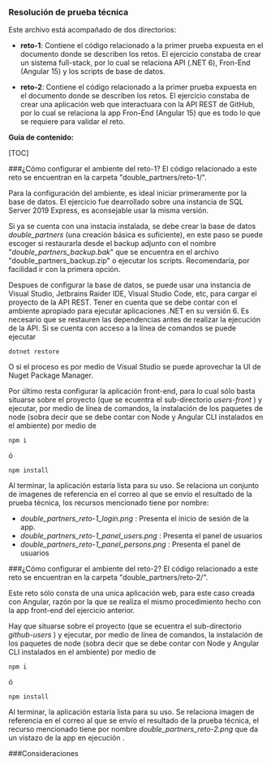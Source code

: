 ### Resolución de prueba técnica

Este archivo está acompañado de dos directorios:
- **reto-1**: Contiene el código relacionado a la primer prueba expuesta en el documento donde se describen los retos. El ejercicio constaba de crear un sistema full-stack, por lo cual se relaciona API (.NET 6), Fron-End (Angular 15) y los scripts de base de datos.

- **reto-2**: Contiene el código relacionado a la primer prueba expuesta en el documento donde se describen los retos. El ejercicio constaba de crear una aplicación web que interactuara con la API REST de GitHub, por lo cual se relaciona la app Fron-End (Angular 15) que es todo lo que se requiere para validar el reto.

**Guía de contenido:**

[TOC]

###¿Cómo configurar el ambiente del reto-1?
El código relacionado a este reto se encuentran en la carpeta "double_partners/reto-1/".

Para la configuración del ambiente, es ideal iniciar primeramente por la base de datos. El ejercicio fue dearrollado sobre una instancia de SQL Server 2019 Express, es aconsejable usar la misma versión.

Si ya se cuenta con una instacia instalada, se debe crear la base de datos *double_partners*  (una creación básica es suficiente), en este paso se puede escoger si restaurarla desde el backup adjunto con el nombre "*double_partners_backup.bak*" que se encuentra en el archivo "double_partners_backup.zip" o ejecutar los scripts. Recomendaría, por facilidad ir con la primera opción.

Despues de configurar la base de datos, se puede usar una instancia de Visual Studio, Jetbrains Raider IDE, Visual Studio Code, etc, para cargar el proyecto de la API REST. Tener en cuenta que se debe contar con el ambiente apropiado para ejecutar aplicaciones .NET en su versión 6. Es necesario que se restauren las dependencias antes de realizar la ejecución de la API. Si se cuenta con acceso a la línea de comandos se puede ejecutar 

    dotnet restore

O si el proceso es por medio de Visual Studio se puede aprovechar la UI de Nuget Package Manager.

Por último resta configurar la aplicación front-end, para lo cual sólo basta situarse sobre el proyecto (que se ecuentra el sub-directorio *users-front* ) y ejecutar, por medio de línea de comandos, la instalación de los paquetes de node (sobra decir que se debe contar con Node y Angular CLI instalados en el ambiente) por medio de



    npm i

ó

    npm install

Al terminar, la aplicación estaría lista para su uso. Se relaciona un conjunto de imagenes de referencia en el correo al que se envío el resultado de la prueba técnica, los recursos mencionado tiene por nombre:
- *double_partners_reto-1_login.png* : Presenta el inicio de sesión de la app.
- *double_partners_reto-1_panel_users.png* : Presenta el panel de usuarios
- *double_partners_reto-1_panel_persons.png*  : Presenta el panel de usuarios

###¿Cómo configurar el ambiente del reto-2?
El código relacionado a este reto se encuentran en la carpeta "double_partners/reto-2/".

Este reto sólo consta de una unica aplicación web, para este caso creada con Angular, razón por la que se realiza el mismo procedimiento hecho con la app front-end del ejercicio anterior.

Hay que situarse sobre el proyecto (que se ecuentra el sub-directorio *github-users* ) y ejecutar, por medio de línea de comandos, la instalación de los paquetes de node (sobra decir que se debe contar con Node y Angular CLI instalados en el ambiente) por medio de



    npm i

ó

    npm install

Al terminar, la aplicación estaría lista para su uso. Se relaciona imagen de referencia en el correo al que se envío el resultado de la prueba técnica, el recurso mencionado tiene por nombre *double_partners_reto-2.png* que da un vistazo de la app en ejecución .

###Consideraciones
